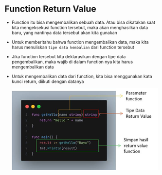 # Function Return Value

- Function itu bisa mengembalikan sebuah data. Atau bisa dikatakan saat kita mengeksekusi function tersebut, maka akan menghasilkan data baru, yang nantinya data tersebut akan kita gunakan
- Untuk memberitahu bahwa function mengembalikan data, maka kita harus menuliskan `tipe data kembalian` dari function tersebut
- Jika function tersebut kita deklarasikan dengan tipe data pengembalikan, maka wajib di dalam function nya kita harus mengembalikan data
- Untuk mengembalikan data dari function, kita bisa menggunakan kata kunci return, diikuti dengan datanya

  ![Function_Return](img/function-return-value.jpg)
